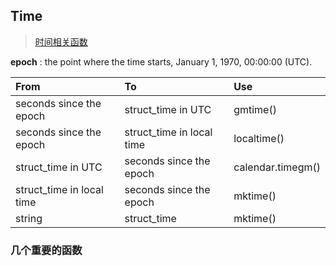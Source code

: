 ## Time
> [时间相关函数](https://docs.python.org/3/library/time.html)

**epoch** : the point where the time starts, January 1, 1970, 00:00:00 (UTC).

| From |  To | Use |
|:---- |:----|:---- |
| seconds since the epoch | struct_time in UTC | gmtime() |
| seconds since the epoch| struct_time in local time| localtime()| 
| struct_time in UTC| seconds since the epoch| calendar.timegm()| 
| struct_time in local time| seconds since the epoch| mktime() | 
| string | struct_time | mktime() |  


### 几个重要的函数

